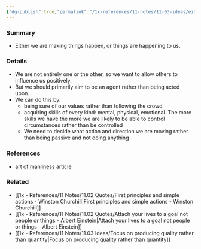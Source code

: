 ```yaml
---
{"dg-publish":true,"permalink":"/1x-references/11-notes/11-03-ideas/either-be-acting-or-be-acted-upon/","title":"Either be acting or be acted upon","created":"2024-02-14T20:18:33.015+03:00","updated":"2024-02-14T20:18:33.015+03:00"}
---
```



### Summary
- Either we are making things happen, or things are happening to us. 

### Details
- We are not entirely one or the other, so we want to allow others to influence us positively. 
- But we should primarily aim to be an agent rather than being acted upon.
- We can do this by:
	- being sure of our values rather than following the crowd
	- acquiring skills of every kind: mental, physical, emotional. The more skills we have the more we are likely to be able to control circumstances rather than be controlled
	- We need to decide what action and direction we are moving rather than being passive and not doing anything

### References
- [art of manliness article](https://www.artofmanliness.com/character/sunday-firesides-act-or-be-acted-upon/)

### Related
- [[1x - References/11 Notes/11.02 Quotes/First principles and simple actions - Winston Churchill\|First principles and simple actions - Winston Churchill]]
- [[1x - References/11 Notes/11.02 Quotes/Attach your lives to a goal not people or things - Albert Einstein\|Attach your lives to a goal not people or things - Albert Einstein]]
- [[1x - References/11 Notes/11.03 Ideas/Focus on producing quality rather than quantity\|Focus on producing quality rather than quantity]]